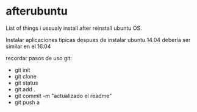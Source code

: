 # afterubuntu
List of things i ussualy install after reinstall ubuntu OS.

Instalar aplicaciones tipicas despues de instalar ubuntu 14.04
debería ser similar en el 16.04

recordar pasos de uso git:
- git init
- git clone
- git status
- git add .
- git commit -m "actualizado el readme"
- git push
a

